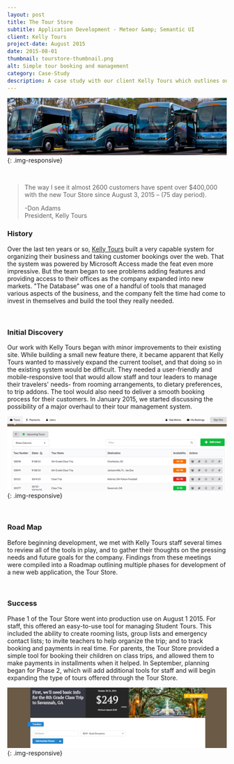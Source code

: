 ```yaml
---
layout: post
title: The Tour Store
subtitle: Application Development - Meteor &amp; Semantic UI
client: Kelly Tours
project-date: August 2015
date: 2015-08-01
thumbnail: tourstore-thumbnail.png
alt: Simple tour booking and management
category: Case-Study
description: A case study with our client Kelly Tours which outlines our process. How we approached their unique challenges and built a mobile responsive web application to better serve their customers and staff.
---
```


![Kelly Tours Buses]( /img/portfolio/kelly_tours_buses.png "Ready to take you anywhere" ){: .img-responsive}

<br />

> <i class="fa fa-quote-left"></i>
> The way I see it almost 2600 customers have spent over $400,000 with the new Tour Store since August 3, 2015 – (75 day period).
>
> -Don Adams <br />
> President, Kelly Tours

### History
Over the last ten years or so, [Kelly Tours](http://www.kellytours.com) built a very capable system for organizing their business and taking customer bookings over the web. That the system was powered by Microsoft Access made the feat even more impressive. But the team began to see problems adding features and providing access to their offices as the company expanded into new markets. "The Database" was one of a handful of tools that managed various aspects of the business, and the company felt the time had come to invest in themselves and build the tool they really needed.

<br />


### Initial Discovery

Our work with Kelly Tours began with minor improvements to their existing site. While building a small new feature there, it became apparent that Kelly Tours wanted to massively expand the current toolset, and that doing so in the existing system would be difficult. They needed a user-friendly and mobile-responsive tool that would allow staff and tour leaders to manage their travelers' needs- from rooming arrangements, to dietary preferences, to trip addons. The tool would also need to deliver a smooth booking process for their customers. In January 2015, we started discussing the possibility of a major overhaul to their tour management system.

![The TourStore admin interface]( /img/portfolio/tourstore.png "An app that takes you anywhere" ){: .img-responsive}

<br />

### Road Map
Before beginning development, we met with Kelly Tours staff several times to review all of the tools in play, and to gather their thoughts on the pressing needs and future goals for the company. Findings from these meetings were compiled into a Roadmap outlining multiple phases for development of a new web application, the Tour Store.

<br />

### Success

Phase 1 of the Tour Store went into production use on August 1 2015. For staff, this offered an easy-to-use tool for managing Student Tours. This included the ability to create rooming lists, group lists and emergency contact lists; to invite teachers to help organize the trip; and to track booking and payments in real time. For parents, the Tour Store provided a simple tool for booking their children on class trips, and allowed them to make payments in installments when it helped. In September, planning began for Phase 2, which will add additional tools for staff and will begin expanding the type of tours offered through the Tour Store.

![Booking a tour via the Tour Store]( /img/portfolio/tourstore2.png "Booking a tour via the Tour Store" ){: .img-responsive}
